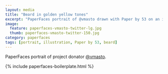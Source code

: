 ```yaml
---
layout: media
title: "Beard in golden yellow tones"
excerpt: "PaperFaces portrait of @vmasto drawn with Paper by 53 on an iPad."
image: 
  feature: paperfaces-vmasto-twitter-lg.jpg
  thumb: paperfaces-vmasto-twitter-150.jpg
category: paperfaces
tags: [portrait, illustration, Paper by 53, beard]
---
```


PaperFaces portrait of project donator [@vmasto](http://twitter.com/vmasto).

{% include paperfaces-boilerplate.html %}